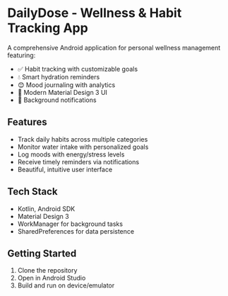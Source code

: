 # DailyDose - Wellness & Habit Tracking App

A comprehensive Android application for personal wellness management featuring:
- ✅ Habit tracking with customizable goals
- 💧 Smart hydration reminders  
- 😊 Mood journaling with analytics
- 🎨 Modern Material Design 3 UI
- 🔔 Background notifications

## Features
- Track daily habits across multiple categories
- Monitor water intake with personalized goals
- Log moods with energy/stress levels
- Receive timely reminders via notifications
- Beautiful, intuitive user interface

## Tech Stack
- Kotlin, Android SDK
- Material Design 3
- WorkManager for background tasks
- SharedPreferences for data persistence

## Getting Started
1. Clone the repository
2. Open in Android Studio
3. Build and run on device/emulator
